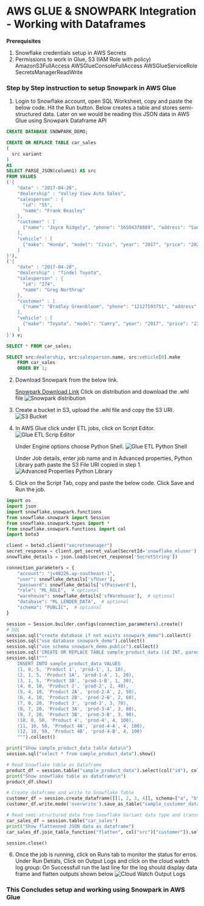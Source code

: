 # AWS GLUE & SNOWPARK Integration - Working with Dataframes

**Prerequisites**

1. Snowflake credentials setup in AWS Secrets
2. Permissions to work in Glue, S3 (IAM Role with policy)
   AmazonS3FullAccess
   AWSGlueConsoleFullAccess
   AWSGlueServiceRole
   SecretsManagerReadWrite

### Step by Step instruction to setup Snowpark in AWS Glue

1. Login to Snowflake account, open SQL Worksheet, copy and paste the below code. Hit the Run button.
   Below creates a table and stores semi-structured data. Later on we would be reading this JSON data in AWS Glue using Snowpark Dataframe API

```sql
CREATE DATABASE SNOWPARK_DEMO;

CREATE OR REPLACE TABLE car_sales
(
  src variant
)
AS
SELECT PARSE_JSON(column1) AS src
FROM VALUES
('{
    "date" : "2017-04-28",
    "dealership" : "Valley View Auto Sales",
    "salesperson" : {
      "id": "55",
      "name": "Frank Beasley"
    },
    "customer" : [
      {"name": "Joyce Ridgely", "phone": "16504378889", "address": "San Francisco, CA"}
    ],
    "vehicle" : [
      {"make": "Honda", "model": "Civic", "year": "2017", "price": "20275", "extras":["ext warranty", "paint protection"]}
    ]
}'),
('{
    "date" : "2017-04-28",
    "dealership" : "Tindel Toyota",
    "salesperson" : {
      "id": "274",
      "name": "Greg Northrup"
    },
    "customer" : [
      {"name": "Bradley Greenbloom", "phone": "12127593751", "address": "New York, NY"}
    ],
    "vehicle" : [
      {"make": "Toyota", "model": "Camry", "year": "2017", "price": "23500", "extras":["ext warranty", "rust proofing", "fabric protection"]}
    ]
}') v;

SELECT * FROM car_sales;

SELECT src:dealership, src:salesperson.name, src:vehicle[0].make
    FROM car_sales
    ORDER BY 1;
```

2. Download Snowpark from the below link.

   [Snowpark Download Link](https://pypi.org/project/snowflake-snowpark-python/)
   Click on distribution and download the .whl file
   ![Snowpark distribution](images/snowparkDownload.png)

3. Create a bucket in S3, upload the .whl file and copy the S3 URI.
   ![S3 Bucket](images/snowparkFileinS3Bucket.png)
4. In AWS Glue click under ETL jobs, click on Script Editor.
   ![Glue ETL Scrip Editor](images/GlueStudio-ScriptEditor-1.png)

   Under Engine options choose Python Shell.
   ![Glue ETL Python Shell](images/GlueStudio-ScriptEditor-2.png)

   Under Job details, enter job name and in Advanced properties, Python Library path paste the S3 File URI copied in step 1.
   ![Advanced Properties Python Library](images/JobDetailsAdvancedProp.png)

5. Click on the Script Tab, copy and paste the below code. Click Save and Run the job.

```python
import os
import json
import snowflake.snowpark.functions
from snowflake.snowpark import Session
from snowflake.snowpark.types import *
from snowflake.snowpark.functions import col
import boto3

client = boto3.client("secretsmanager")
secret_response = client.get_secret_value(SecretId='snowflake_mluser')
snowflake_details = json.loads(secret_response['SecretString'])

connection_parameters = {
    "account": "jv48226.ap-southeast-1",
    "user": snowflake_details['sfUser'],
    "password": snowflake_details['sfPassword'],
    "role": "ML_ROLE",  # optional
    "warehouse": snowflake_details['sfWarehouse'],  # optional
    "database": "ML_LENDER_DATA",  # optional
    "schema": "PUBLIC",  # optional
}

session = Session.builder.configs(connection_parameters).create()
# SQL
session.sql("create database if not exists snowpark_demo").collect()
session.sql("use database snowpark_demo").collect()
session.sql("use schema snowpark_demo.public").collect()
session.sql('CREATE OR REPLACE TABLE sample_product_data (id INT, parent_id INT, category_id INT, name VARCHAR, serial_number VARCHAR, key INT, "3rd" INT)').collect()
session.sql("""
    INSERT INTO sample_product_data VALUES
    (1, 0, 5, 'Product 1', 'prod-1', 1, 10),
    (2, 1, 5, 'Product 1A', 'prod-1-A', 1, 20),
    (3, 1, 5, 'Product 1B', 'prod-1-B', 1, 30),
    (4, 0, 10, 'Product 2', 'prod-2', 2, 40),
    (5, 4, 10, 'Product 2A', 'prod-2-A', 2, 50),
    (6, 4, 10, 'Product 2B', 'prod-2-B', 2, 60),
    (7, 0, 20, 'Product 3', 'prod-3', 3, 70),
    (8, 7, 20, 'Product 3A', 'prod-3-A', 3, 80),
    (9, 7, 20, 'Product 3B', 'prod-3-B', 3, 90),
    (10, 0, 50, 'Product 4', 'prod-4', 4, 100),
    (11, 10, 50, 'Product 4A', 'prod-4-A', 4, 100),
    (12, 10, 50, 'Product 4B', 'prod-4-B', 4, 100)
    """).collect()

print("Show sample_product_data table data\n")
session.sql("select * from sample_product_data").show()

# Read Snowflake table as Dataframe
product_df = session.table("sample_product_data").select(col("id"), col("name"), col("serial_number"))
print("Show snowflake table as dataframe\n")
product_df.show()

# Create dataframe and write to Snowflake Table
customer_df = session.create_dataframe([[1, 2, 3, 4]], schema=["a", "b", "c", "d"])
customer_df.write.mode('overwrite').save_as_table("sample_customer_data")

# Read semi-structured data from Snowflake Variant data type and transverse JSON data using dataframe
car_sales_df = session.table("car_sales")
print("Show flattenned JSON data as dataframe")
car_sales_df.join_table_function("flatten", col("src")["customer"]).select(col("value")["name"].cast(StringType()).as_("Customer Name"), col("value")["address"].cast(StringType()).as_("Customer Address")).show()

session.close()
```

6. Once the job is running, click on Runs tab to monitor the status for erros.
   Under Run Detials, Click on Output Logs and click on the cloud watch log group:
   On Successfull run the last line for the log should display data frame and flatten outputs shown below
   ![Cloud Watch Output Logs](images/CloudWatchOutputLog.png)

### This Concludes setup and working using Snowpark in AWS Glue
